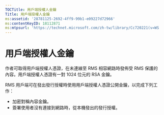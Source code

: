 ```yaml
---
TOCTitle: 用戶端授權人金鑰
Title: 用戶端授權人金鑰
ms:assetid: '28781125-2692-4ff9-99b1-e09227d72966'
ms:contentKeyID: 18112871
ms:mtpsurl: 'https://technet.microsoft.com/zh-tw/library/Cc720221(v=WS.10)'
---
```


用戶端授權人金鑰
================

作者可取得用戶端授權人憑證，在未連線至 RMS 相容網路時發佈受 RMS 保護的內容。用戶端授權人憑證有一對 1024 位元的 RSA 金鑰。

RMS 用戶端可在發出發行授權時使用用戶端授權人憑證公開金鑰，以完成下列工作：

-   加密對稱內容金鑰。
-   簽署使用者沒有連接到網路時，從本機發出的發行授權。
